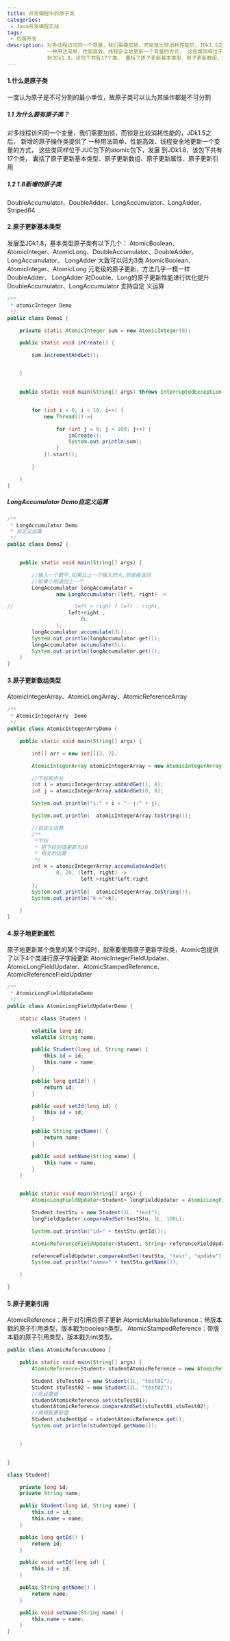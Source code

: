 ```yaml
---
title: 并发编程中的原子类
categories:
 - Java并发编程实战
tags:
 - 后端开发
description: 对多线程访问同一个变量，我们需要加锁，而锁是比较消耗性能的，JDk1.5之后， 新增的原子操作类提供了
             一种用法简单、性能高效、线程安全地更新一个变量的方式， 这些类同样位于JUC包下的atomic包下，发展
             到JDk1.8，该包下共有17个类， 囊括了原子更新基本类型、原子更新数组、原子更新属性、原子更新引用
---
```


#### 1.什么是原子类

一度认为原子是不可分割的最小单位，故原子类可以认为其操作都是不可分割

##### 1.1 为什么要有原子类？

对多线程访问同一个变量，我们需要加锁，而锁是比较消耗性能的，JDk1.5之后， 新增的原子操作类提供了
一种用法简单、性能高效、线程安全地更新一个变量的方式， 这些类同样位于JUC包下的atomic包下，发展
到JDk1.8，该包下共有17个类， 囊括了原子更新基本类型、原子更新数组、原子更新属性、原子更新引用

##### 1.2 1.8新增的原子类

DoubleAccumulator、DoubleAdder、LongAccumulator、LongAdder、Striped64

#### 2.原子更新基本类型

发展至JDk1.8，基本类型原子类有以下几个：
AtomicBoolean、AtomicInteger、AtomicLong、DoubleAccumulator、DoubleAdder、LongAccumulator、
LongAdder
大致可以归为3类
AtomicBoolean、AtomicInteger、AtomicLong 元老级的原子更新，方法几乎一模一样 DoubleAdder、
LongAdder 对Double、Long的原子更新性能进行优化提升 DoubleAccumulator、LongAccumulator 支持自定
义运算

```java
/**
 * atomicInteger Demo
 */
public class Demo1 {

    private static AtomicInteger sum = new AtomicInteger(0);

    public static void inCreate() {

        sum.incrementAndGet();


    }


    public static void main(String[] args) throws InterruptedException {


        for (int i = 0; i < 10; i++) {
            new Thread(()->{

                for (int j = 0; j < 100; j++) {
                    inCreate();
                    System.out.println(sum);
                }
            }).start();

        }

    }
}
```

##### LongAccumulator Demo自定义运算

```java
/**
 * LongAccumulator Demo
 * 自定义运算
 */
public class Demo2 {


    public static void main(String[] args) {

        //输入一个数字,如果比上一个输入的大,则直接返回
        //如果小则返回上一个
        LongAccumulator longAccumulator =
                new LongAccumulator((left, right) ->

//                    left > right ? left : right,
                    left+right ,
                        0L
                );
        longAccumulator.accumulate(3L);
        System.out.println(longAccumulator.get());
        longAccumulator.accumulate(5L);
        System.out.println(longAccumulator.get());
    }
}
```

#### 3.原子更新数组类型

AtomicIntegerArray、AtomicLongArray、AtomicReferenceArray

```java
/**
 * AtomicIntegerArry  Demo
 */
public class AtomicIntegerArryDemo {

    public static void main(String[] args) {

        int[] arr = new int[]{3, 2};

        AtomicIntegerArray atomicIntegerArray = new AtomicIntegerArray(arr);

        //下标和步长
        int i = atomicIntegerArray.addAndGet(1, 8);
        int j = atomicIntegerArray.addAndGet(0, 8);

        System.out.println("i:" + i + "--j:" + j);

        System.out.println(  atomicIntegerArray.toString());

        //自定义运算
        /**
         *下标
         * 把下标的值更新为20
         * 相关的运算
         */
        int k = atomicIntegerArray.accumulateAndGet(
                0, 20, (left, right) ->
                        left >right?left:right
        );
        System.out.println(  atomicIntegerArray.toString());
        System.out.println("k->"+k);

    }
}
```



#### 4.原子地更新属性

原子地更新某个类里的某个字段时，就需要使用原子更新字段类，Atomic包提供了以下4个类进行原子字段更新
AtomicIntegerFieldUpdater、AtomicLongFieldUpdater、AtomicStampedReference、AtomicReferenceFieldUpdater

```java
/**
 * AtomicLongFieldUpdateDemo
 */
public class AtomicLongFieldUpdaterDemo {

    static class Student {

        volatile long id;
        volatile String name;

        public Student(long id, String name) {
            this.id = id;
            this.name = name;
        }

        public long getId() {
            return id;
        }

        public void setId(long id) {
            this.id = id;
        }

        public String getName() {
            return name;
        }

        public void setName(String name) {
            this.name = name;
        }
    }


    public static void main(String[] args) {
        AtomicLongFieldUpdater<Student> longFieldUpdater = AtomicLongFieldUpdater.newUpdater(Student.class, "id");

        Student testStu = new Student(1L, "test");
        longFieldUpdater.compareAndSet(testStu, 1L, 100L);

        System.out.println("id=" + testStu.getId());

        AtomicReferenceFieldUpdater<Student, String> referenceFieldUpdater = AtomicReferenceFieldUpdater.newUpdater(Student.class, String.class, "name");

        referenceFieldUpdater.compareAndSet(testStu, "test", "update");
        System.out.println("name=" + testStu.getName());

    }

}

```

#### 5.原子更新引用

AtomicReference：用于对引用的原子更新
AtomicMarkableReference：带版本戳的原子引用类型，版本戳为boolean类型。
AtomicStampedReference：带版本戳的原子引用类型，版本戳为int类型。

```java
public class AtomicReferenceDemo {

    public static void main(String[] args) {
        AtomicReference<Student> studentAtomicReference = new AtomicReference<>();

        Student stuTest01 = new Student(1L, "test01");
        Student stuTest02 = new Student(2L, "test02");
        //先设置值
        studentAtomicReference.set(stuTest01);
        studentAtomicReference.compareAndSet(stuTest01,stuTest02);
        //再得到更新值
        Student studentUpd = studentAtomicReference.get();
        System.out.println(studentUpd.getName());


    }


}

class Student{

    private long id;
    private String name;

    public Student(long id, String name) {
        this.id = id;
        this.name = name;
    }

    public long getId() {
        return id;
    }

    public void setId(long id) {
        this.id = id;
    }

    public String getName() {
        return name;
    }

    public void setName(String name) {
        this.name = name;
    }
}
```